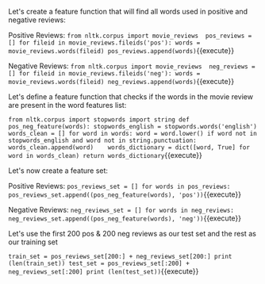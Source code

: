 

Let's create a feature function that will find all words used in positive and negative reviews:

Positive Reviews:
`from nltk.corpus import movie_reviews 
pos_reviews = []
for fileid in movie_reviews.fileids('pos'):
    words = movie_reviews.words(fileid)
    pos_reviews.append(words)`{{execute}}

Negative Reviews:
`from nltk.corpus import movie_reviews 
neg_reviews = []
for fileid in movie_reviews.fileids('neg'):
    words = movie_reviews.words(fileid)
    neg_reviews.append(words)`{{execute}}

Let's define a feature function that checks if the words in the movie review are present in
the word features list:

`from nltk.corpus import stopwords
import string
def pos_neg_feature(words):
    stopwords_english = stopwords.words('english')
    words_clean = []
    for word in words:
        word = word.lower()
        if word not in stopwords_english and word not in string.punctuation:
            words_clean.append(word)   
    words_dictionary = dict([word, True] for word in words_clean)
    return words_dictionary`{{execute}}
    
Let's now create a feature set:

Positive Reviews:
`pos_reviews_set = []
for words in pos_reviews:
    pos_reviews_set.append((pos_neg_feature(words), 'pos'))`{{execute}}

Negative Reviews:
`neg_reviews_set = []
for words in neg_reviews:
    neg_reviews_set.append((pos_neg_feature(words), 'neg'))`{{execute}}

Let's use the first 200 pos & 200 neg reviews as our test set and the rest as our training set

`train_set = pos_reviews_set[200:] + neg_reviews_set[200:]
print (len(train_set))
test_set = pos_reviews_set[:200] + neg_reviews_set[:200]
print (len(test_set))`{{execute}}
